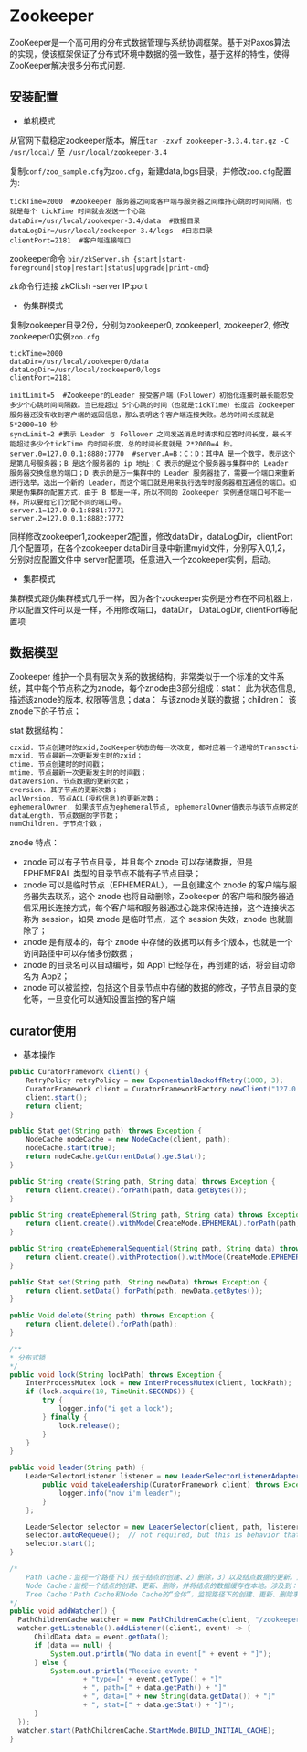 # Zookeeper

ZooKeeper是一个高可用的分布式数据管理与系统协调框架。基于对Paxos算法的实现，使该框架保证了分布式环境中数据的强一致性，基于这样的特性，使得ZooKeeper解决很多分布式问题.

## 安装配置

- 单机模式

从官网下载稳定zookeeper版本，解压`tar -zxvf zookeeper-3.3.4.tar.gz -C /usr/local/` 至` /usr/local/zookeeper-3.4`

复制`conf/zoo_sample.cfg`为`zoo.cfg`，新建data,logs目录，并修改`zoo.cfg`配置为:

```shell
tickTime=2000  #Zookeeper 服务器之间或客户端与服务器之间维持心跳的时间间隔，也就是每个 tickTime 时间就会发送一个心跳
dataDir=/usr/local/zookeeper-3.4/data  #数据目录
dataLogDir=/usr/local/zookeeper-3.4/logs  #日志目录
clientPort=2181  #客户端连接端口
```

zookeeper命令 `bin/zkServer.sh {start|start-foreground|stop|restart|status|upgrade|print-cmd}`

zk命令行连接 zkCli.sh -server IP:port

- 伪集群模式

复制zookeeper目录2份，分别为zookeeper0, zookeeper1, zookeeper2, 修改zookeeper0实例`zoo.cfg`

```shell
tickTime=2000
dataDir=/usr/local/zookeeper0/data
dataLogDir=/usr/local/zookeeper0/logs
clientPort=2181

initLimit=5  #Zookeeper的Leader 接受客户端（Follower）初始化连接时最长能忍受多少个心跳时间间隔数。当已经超过 5个心跳的时间（也就是tickTime）长度后 Zookeeper 服务器还没有收到客户端的返回信息，那么表明这个客户端连接失败。总的时间长度就是 5*2000=10 秒
syncLimit=2 #表示 Leader 与 Follower 之间发送消息时请求和应答时间长度，最长不能超过多少个tickTime 的时间长度，总的时间长度就是 2*2000=4 秒。
server.0=127.0.0.1:8880:7770  #server.A=B：C：D：其中A 是一个数字，表示这个是第几号服务器；B 是这个服务器的 ip 地址；C 表示的是这个服务器与集群中的 Leader 服务器交换信息的端口；D 表示的是万一集群中的 Leader 服务器挂了，需要一个端口来重新进行选举，选出一个新的 Leader，而这个端口就是用来执行选举时服务器相互通信的端口。如果是伪集群的配置方式，由于 B 都是一样，所以不同的 Zookeeper 实例通信端口号不能一样，所以要给它们分配不同的端口号。
server.1=127.0.0.1:8881:7771
server.2=127.0.0.1:8882:7772
```

同样修改zookeeper1,zookeeper2配置，修改dataDir，dataLogDir，clientPort几个配置项，在各个zookeeper dataDir目录中新建myid文件，分别写入0,1,2，分别对应配置文件中 server配置项，任意进入一个zookeeper实例，启动。

- 集群模式

集群模式跟伪集群模式几乎一样，因为各个zookeeper实例是分布在不同机器上，所以配置文件可以是一样，不用修改端口，dataDir， DataLogDir, clientPort等配置项

## 数据模型

Zookeeper 维护一个具有层次关系的数据结构，非常类似于一个标准的文件系统，其中每个节点称之为znode，每个znode由3部分组成：stat： 此为状态信息, 描述该znode的版本, 权限等信息；data： 与该znode关联的数据；children： 该znode下的子节点；

stat 数据结构：

```xml
czxid. 节点创建时的zxid,ZooKeeper状态的每一次改变, 都对应着一个递增的Transaction id, 该id称为zxid. 由于zxid的递增性质, 如果zxid1小于zxid2, 那么zxid1肯定先于zxid2发生. 创建任意节点, 或者更新任意节点的数据, 或者删除任意节点, 都会导致Zookeeper状态发生改变, 从而导致zxid的值增加；
mzxid. 节点最新一次更新发生时的zxid；
ctime. 节点创建时的时间戳；
mtime. 节点最新一次更新发生时的时间戳；
dataVersion. 节点数据的更新次数；
cversion. 其子节点的更新次数；
aclVersion. 节点ACL(授权信息)的更新次数；
ephemeralOwner. 如果该节点为ephemeral节点, ephemeralOwner值表示与该节点绑定的session id. 如果该节点不是ephemeral节点, ephemeralOwner值为0. 节点类型：persistent. persistent节点不和特定的session绑定, 不会随着创建该节点的session的结束而消失, 而是一直存在, 除非该节点被显式删除.ephemeral. ephemeral节点是临时性的, 如果创建该节点的session结束了, 该节点就会被自动删除. ephemeral节点不能拥有子节点. 虽然ephemeral节点与创建它的session绑定, 但只要该该节点没有被删除, 其他session就可以读写该节点中关联的数据
dataLength. 节点数据的字节数；
numChildren. 子节点个数；
```

znode 特点：

- znode 可以有子节点目录，并且每个 znode 可以存储数据，但是EPHEMERAL 类型的目录节点不能有子节点目录；
- znode 可以是临时节点（EPHEMERAL），一旦创建这个 znode 的客户端与服务器失去联系，这个 znode 也将自动删除，Zookeeper 的客户端和服务器通信采用长连接方式，每个客户端和服务器通过心跳来保持连接，这个连接状态称为 session，如果 znode 是临时节点，这个 session 失效，znode 也就删除了；
- znode 是有版本的，每个 znode 中存储的数据可以有多个版本，也就是一个访问路径中可以存储多份数据；
- znode 的目录名可以自动编号，如 App1 已经存在，再创建的话，将会自动命名为 App2；
- znode 可以被监控，包括这个目录节点中存储的数据的修改，子节点目录的变化等，一旦变化可以通知设置监控的客户端

## curator使用

- 基本操作

```java
public CuratorFramework client() {
    RetryPolicy retryPolicy = new ExponentialBackoffRetry(1000, 3);
    CuratorFramework client = CuratorFrameworkFactory.newClient("127.0.0.1:2181", retryPolicy);
    client.start();
    return client;
}

public Stat get(String path) throws Exception {
    NodeCache nodeCache = new NodeCache(client, path);
    nodeCache.start(true);
    return nodeCache.getCurrentData().getStat();
}

public String create(String path, String data) throws Exception {
    return client.create().forPath(path, data.getBytes());
}

public String createEphemeral(String path, String data) throws Exception {
    return client.create().withMode(CreateMode.EPHEMERAL).forPath(path, data.getBytes());
}

public String createEphemeralSequential(String path, String data) throws Exception {
    return client.create().withProtection().withMode(CreateMode.EPHEMERAL_SEQUENTIAL).forPath(path, data.getBytes());
}

public Stat set(String path, String newData) throws Exception {
    return client.setData().forPath(path, newData.getBytes());
}

public Void delete(String path) throws Exception {
    return client.delete().forPath(path);
}

/**
* 分布式锁
*/
public void lock(String lockPath) throws Exception {
    InterProcessMutex lock = new InterProcessMutex(client, lockPath);
    if (lock.acquire(10, TimeUnit.SECONDS)) {
        try {
            logger.info("i get a lock");
        } finally {
            lock.release();
        }
    }
}

public void leader(String path) {
    LeaderSelectorListener listener = new LeaderSelectorListenerAdapter() {
        public void takeLeadership(CuratorFramework client) throws Exception {
            logger.info("now i'm leader");
        }
    };

    LeaderSelector selector = new LeaderSelector(client, path, listener);
    selector.autoRequeue();  // not required, but this is behavior that you will probably expect
    selector.start();
}

/*
    Path Cache：监视一个路径下1）孩子结点的创建、2）删除，3）以及结点数据的更新。产生的事件会传递给注册的PathChildrenCacheListener。涉及到：PathChildrenCache，PathChildrenCacheEvent，PathChildrenCacheListener，ChildData
    Node Cache：监视一个结点的创建、更新、删除，并将结点的数据缓存在本地。涉及到：NodeCache，NodeCacheListener，ChildData
    Tree Cache：Path Cache和Node Cache的“合体”，监视路径下的创建、更新、删除事件，并缓存路径下所有孩子结点的数据，涉及到：TreeCache，TreeCacheListener，TreeCacheEvent，ChildData
*/
public void addWatcher() {
  PathChildrenCache watcher = new PathChildrenCache(client, "/zookeeper", true);
  watcher.getListenable().addListener((client1, event) -> {
      ChildData data = event.getData();
      if (data == null) {
          System.out.println("No data in event[" + event + "]");
      } else {
          System.out.println("Receive event: "
                  + "type=[" + event.getType() + "]"
                  + ", path=[" + data.getPath() + "]"
                  + ", data=[" + new String(data.getData()) + "]"
                  + ", stat=[" + data.getStat() + "]");
      }
  });
  watcher.start(PathChildrenCache.StartMode.BUILD_INITIAL_CACHE);
}

```
